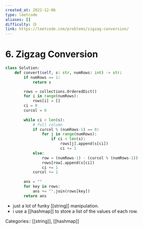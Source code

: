 ```yaml
---
created_at: 2022-12-06
type: leetcode
aliases: []
difficulty: 🟡
link: https://leetcode.com/problems/zigzag-conversion/
---
```


# 6. Zigzag Conversion

```python
class Solution:
    def convert(self, s: str, numRows: int) -> str:
        if numRows == 1:
            return s

        rows = collections.OrderedDict()
        for i in range(numRows):
            rows[i] = []
        ci = 0
        curcol = 0
        
        while ci < len(s):
            # full column
            if curcol % (numRows-1) == 0:
                for j in range(numRows):
                    if ci < len(s):
                        rows[j].append(s[ci])
                        ci += 1
            else:
                row = (numRows-1) - (curcol % (numRows-1))
                rows[row].append(s[ci])
                ci += 1
            curcol += 1
        
        ans = ""
        for key in rows:
            ans += "".join(rows[key])
        return ans
```

- just a lot of funky [[string]] manipulation.
- i use a [[hashmap]] to store a list of the values of each row.

Categories:: [[string]], [[hashmap]]
